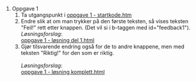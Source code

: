 1. Oppgave 1
    1. Ta utgangspunkt i <a href="oppgave 1 - startkode.html">oppgave 1 - startkode.htm</a>	
	1. Endre slik at om man trykker på
	den første teksten, så vises teksten "Feil!"
	rett etter knappen. (Det vil si i b-taggen med 
	id="feedback1"). 
	<br/>_Løsningsforslag_: 	
	<a href="oppgave 1 - l�sning del 1.html">oppgave 1 - løsning del 1.html</a>
	1. Gjør tilsvarende endring også for de to 
	andre knappene, men med teksten "Riktig!" for den
	som er riktig.	
	<br/>_Løsningsforslag_: 	
	<a href="oppgave 1 - l�sning komplett.html">oppgave 1 - løsning komplett.html</a>
	<br/>